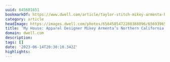 ```yaml
---
uuid: 645601651
bookmarkOf: https://www.dwell.com/article/taylor-stitch-mikey-armenta-home-tour-436891a1
category: article
headImage: https://images.dwell.com/photos/6564585472208388096/6569396547011756032/large.jpg
title: 'My House: Apparel Designer Mikey Armenta’s Northern California Surf Retreat'
domain: dwell.com
description: 
tags: []
date: '2023-06-14T20:30:10.342Z'
highlights: 
---
```




